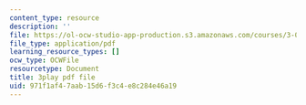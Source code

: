 ```yaml
---
content_type: resource
description: ''
file: https://ol-ocw-studio-app-production.s3.amazonaws.com/courses/3-091-introduction-to-solid-state-chemistry-fall-2018/971f1af47aab15d6f3c4e8c284e46a19_9SvAZgd0J_A.pdf
file_type: application/pdf
learning_resource_types: []
ocw_type: OCWFile
resourcetype: Document
title: 3play pdf file
uid: 971f1af4-7aab-15d6-f3c4-e8c284e46a19
---
```


